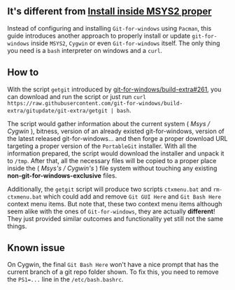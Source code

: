 ## It's different from [Install inside MSYS2 proper](https://github.com/git-for-windows/git/wiki/Install-inside-MSYS2-proper)

Instead of configuring and installing `Git-for-windows` using `Pacman`, this guide introduces another approach to properly install or update `git-for-windows` inside `MSYS2`, `Cygwin` or even `Git-for-windows` itself. The only thing you need is a `bash` interpreter on windows and a `curl`.

## How to

With the script `getgit` introduced by [git-for-windows/build-extra#261](https://github.com/git-for-windows/build-extra/pull/261), you can download and run the script or just run `curl https://raw.githubusercontent.com/git-for-windows/build-extra/gitupdate/git-extra/getgit | bash`.

The script would gather information about the current system ( *Msys / Cygwin* ), bitness, version of an already existed git-for-windows, version of the latest released git-for-windows... and then forge a proper download URL targeting a proper version of the `PortableGit` installer.
With all the information prepared, the script would download the installer and unpack it to `/tmp`. After that, all the necessary files will be copied to a proper place inside the ( *Msys's / Cygwin's* ) file system without touching any existing **non-git-for-windows-exclusive** files.

Additionally, the `getgit` script will produce two scripts `ctxmenu.bat` and `rm-ctxmenu.bat` which could add and remove `Git GUI Here` and `Git Bash Here` context menu items. But note that, these two context menu items although seem alike with the ones of `Git-for-windows`, they are actually **different**! They just provided similar outcomes and functionality yet still not the same things.

## Known issue
On Cygwin, the final `Git Bash Here` won't have a nice prompt that has the current branch of a git repo folder shown. To fix this, you need to remove the `PS1=...` line in the `/etc/bash.bashrc`.
